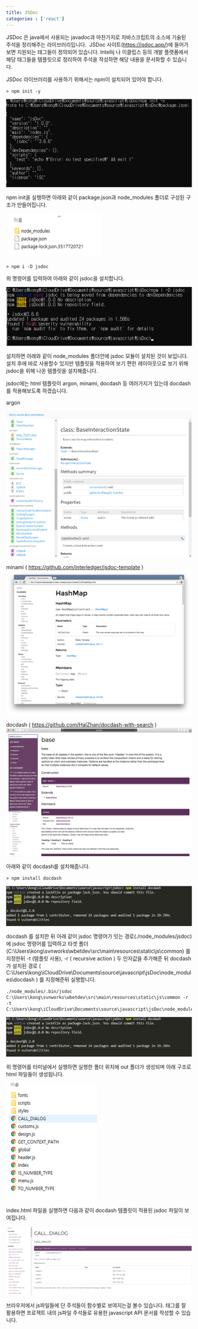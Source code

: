 ```yaml
---
title: JSDoc
categories : ['react']
---
```


JSDoc 은 java에서 사용되는 javadoc과 마찬가지로 자바스크립트의 소스에 기술된 주석을 정리해주는 라이브러리입니다.  JSDoc 사이트(https://jsdoc.app/)에 들어가보면 지원되는 태그들이 정의되어 있습니다. Intellij 나 이클립스 등의 개발 플랫폼에서 해당 태그들을 템플릿으로 정리하여 주석을 작성하면 해당 내용을 문서화할 수 있습니다.

JSDoc 라이브러리를 사용하기 위해서는 npm이 설치되어 있어야 합니다. 

```
> npm init -y
```

![npm_init](./jsdoc/npm_init.png)

npm init을 실행하면 아래와 같이 package.json과 node_modules 폴더로 구성된 구조가 만들어집니다.

![npm_folder](./jsdoc/npm_folder.png)


```
> npm i -D jsdoc
```

위 명령어를 입력하여 아래와 같이 jsdoc을 설치합니다. 

![npm_install_jsdoc](./jsdoc/npm_install_jsdoc.png)


설치하면 아래와 같이 node_modules 폴더안에 jsdoc 모듈이 설치된 것이 보입니다. 설치 후에 바로 사용할수 있지만 템플릿을 적용하여 보기 편한 레이아웃으로 보기 위해 jsdoc을 위해 나온 템플릿을 설치해줍니다.

jsdoc에는 html 템플릿이 argon, minami, docdash 등 여러가지가 있는데 docdash 를 적용해보도록 하겠습니다.

argon

![argon](./jsdoc/argon.png)


minami ( https://github.com/interledger/jsdoc-template )
![minami](./jsdoc/minami.png)


docdash ( https://github.com/HalZhan/docdash-with-search ) 
![docdash](./jsdoc/docdash.png)


아래와 같이 docdash를 설치해줍니다.

```
> npm install docdash
```

![npm_install_docdash](./jsdoc/npm_install_docdash.png)


docdash 를 설치한 뒤 아래 같이 jsdoc 명령어가 잇는 경로(./node_modules/jsdoc) 에 jsdoc 명령어를 입력하고 타겟 폴더(C:\Users\kong\svnworks\wbetdev\src\main\resources\static\js\common) 를 지정한뒤 -t (템플릿 사용), -r ( recursive action ) 두 인자값을 추가해준 뒤 docdash 가 설치된 경로 ( C:\Users\kong\iCloudDrive\Documents\source\javascript\jsDoc\node_modules\docdash ) 를 지정해준뒤 실행합니다.

```
./node_modules/.bin/jsdoc C:\Users\kong\svnworks\wbetdev\src\main\resources\static\js\common -r -t C:\Users\kong\iCloudDrive\Documents\source\javascript\jsDoc\node_modules\docdash
```

![npm_install_docdash](./jsdoc/npm_install_docdash.png)

위 명령어를 터미널에서 실행하면 실행한 폴더 위치에 out 폴더가 생성되며 아래 구조로 html 파일들이 생성됩니다.

![out](./jsdoc/out.png)

index.html 파일을 실행하면 다음과 같이 docdash 템플릿이 적용된 jsdoc 파일이 보여집니다.

![result](./jsdoc/result.png)

브라우저에서 js파일들에 단 주석들이 함수별로 보여지는걸 볼수 있습니다. 태그를 잘 활용하면 프로젝트 내의 js파일 주석들로 유용한 javascript API 문서를 작성할 수 있습니다.
